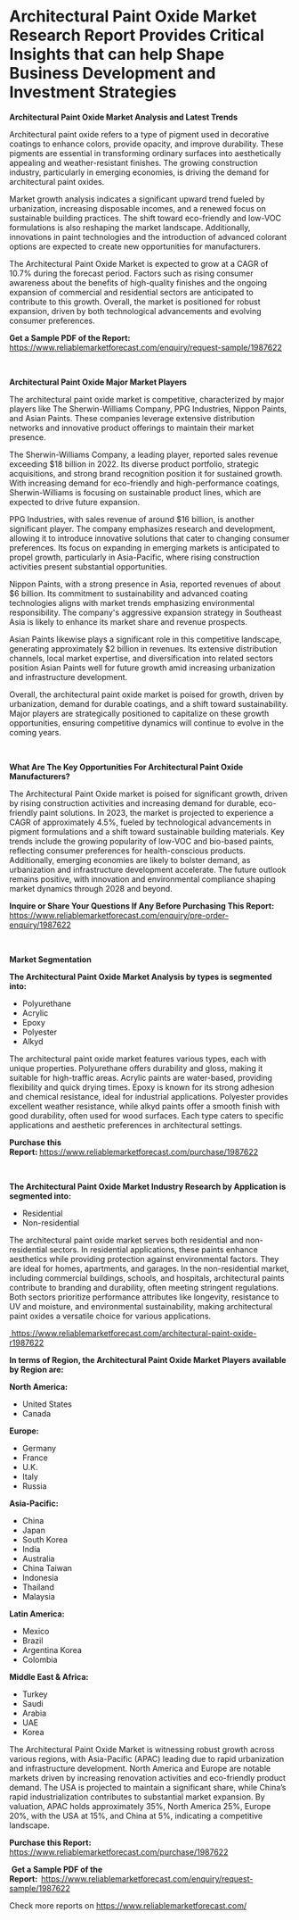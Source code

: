 <p><h1>Architectural Paint Oxide Market Research Report Provides Critical Insights that can help Shape Business Development and Investment Strategies</h1></p><p><strong>Architectural Paint Oxide Market Analysis and Latest Trends</strong></p>
<p><p>Architectural paint oxide refers to a type of pigment used in decorative coatings to enhance colors, provide opacity, and improve durability. These pigments are essential in transforming ordinary surfaces into aesthetically appealing and weather-resistant finishes. The growing construction industry, particularly in emerging economies, is driving the demand for architectural paint oxides. </p><p>Market growth analysis indicates a significant upward trend fueled by urbanization, increasing disposable incomes, and a renewed focus on sustainable building practices. The shift toward eco-friendly and low-VOC formulations is also reshaping the market landscape. Additionally, innovations in paint technologies and the introduction of advanced colorant options are expected to create new opportunities for manufacturers.</p><p>The Architectural Paint Oxide Market is expected to grow at a CAGR of 10.7% during the forecast period. Factors such as rising consumer awareness about the benefits of high-quality finishes and the ongoing expansion of commercial and residential sectors are anticipated to contribute to this growth. Overall, the market is positioned for robust expansion, driven by both technological advancements and evolving consumer preferences.</p></p>
<p><strong>Get a Sample PDF of the Report:&nbsp;</strong> <a href="https://www.reliablemarketforecast.com/enquiry/request-sample/1987622?utm_campaign=2140&utm_medium=2&utm_source=Github&utm_content=ia&utm_term=05022025&utm_id=architectural-paint-oxide">https://www.reliablemarketforecast.com/enquiry/request-sample/1987622</a></p>
<p>&nbsp;</p>
<p><strong>Architectural Paint Oxide Major Market Players</strong></p>
<p><p>The architectural paint oxide market is competitive, characterized by major players like The Sherwin-Williams Company, PPG Industries, Nippon Paints, and Asian Paints. These companies leverage extensive distribution networks and innovative product offerings to maintain their market presence.</p><p>The Sherwin-Williams Company, a leading player, reported sales revenue exceeding $18 billion in 2022. Its diverse product portfolio, strategic acquisitions, and strong brand recognition position it for sustained growth. With increasing demand for eco-friendly and high-performance coatings, Sherwin-Williams is focusing on sustainable product lines, which are expected to drive future expansion.</p><p>PPG Industries, with sales revenue of around $16 billion, is another significant player. The company emphasizes research and development, allowing it to introduce innovative solutions that cater to changing consumer preferences. Its focus on expanding in emerging markets is anticipated to propel growth, particularly in Asia-Pacific, where rising construction activities present substantial opportunities.</p><p>Nippon Paints, with a strong presence in Asia, reported revenues of about $6 billion. Its commitment to sustainability and advanced coating technologies aligns with market trends emphasizing environmental responsibility. The company's aggressive expansion strategy in Southeast Asia is likely to enhance its market share and revenue prospects.</p><p>Asian Paints likewise plays a significant role in this competitive landscape, generating approximately $2 billion in revenues. Its extensive distribution channels, local market expertise, and diversification into related sectors position Asian Paints well for future growth amid increasing urbanization and infrastructure development.</p><p>Overall, the architectural paint oxide market is poised for growth, driven by urbanization, demand for durable coatings, and a shift toward sustainability. Major players are strategically positioned to capitalize on these growth opportunities, ensuring competitive dynamics will continue to evolve in the coming years.</p></p>
<p>&nbsp;</p>
<p><strong>What Are The Key Opportunities For Architectural Paint Oxide Manufacturers?</strong></p>
<p><p>The Architectural Paint Oxide market is poised for significant growth, driven by rising construction activities and increasing demand for durable, eco-friendly paint solutions. In 2023, the market is projected to experience a CAGR of approximately 4.5%, fueled by technological advancements in pigment formulations and a shift toward sustainable building materials. Key trends include the growing popularity of low-VOC and bio-based paints, reflecting consumer preferences for health-conscious products. Additionally, emerging economies are likely to bolster demand, as urbanization and infrastructure development accelerate. The future outlook remains positive, with innovation and environmental compliance shaping market dynamics through 2028 and beyond.</p></p>
<p><strong>Inquire or Share Your Questions If Any Before Purchasing This Report:</strong> <a href="https://www.reliablemarketforecast.com/enquiry/pre-order-enquiry/1987622?utm_campaign=2140&utm_medium=2&utm_source=Github&utm_content=ia&utm_term=05022025&utm_id=architectural-paint-oxide">https://www.reliablemarketforecast.com/enquiry/pre-order-enquiry/1987622</a></p>
<p>&nbsp;</p>
<p><strong>Market Segmentation</strong></p>
<p><strong>The Architectural Paint Oxide Market Analysis by types is segmented into:</strong></p>
<p><ul><li>Polyurethane</li><li>Acrylic</li><li>Epoxy</li><li>Polyester</li><li>Alkyd</li></ul></p>
<p><p>The architectural paint oxide market features various types, each with unique properties. Polyurethane offers durability and gloss, making it suitable for high-traffic areas. Acrylic paints are water-based, providing flexibility and quick drying times. Epoxy is known for its strong adhesion and chemical resistance, ideal for industrial applications. Polyester provides excellent weather resistance, while alkyd paints offer a smooth finish with good durability, often used for wood surfaces. Each type caters to specific applications and aesthetic preferences in architectural settings.</p></p>
<p><strong>Purchase this Report:&nbsp;</strong><a href="https://www.reliablemarketforecast.com/purchase/1987622?utm_campaign=2140&utm_medium=2&utm_source=Github&utm_content=ia&utm_term=05022025&utm_id=architectural-paint-oxide">https://www.reliablemarketforecast.com/purchase/1987622</a></p>
<p>&nbsp;</p>
<p><strong>The Architectural Paint Oxide Market Industry Research by Application is segmented into:</strong></p>
<p><ul><li>Residential</li><li>Non-residential</li></ul></p>
<p><p>The architectural paint oxide market serves both residential and non-residential sectors. In residential applications, these paints enhance aesthetics while providing protection against environmental factors. They are ideal for homes, apartments, and garages. In the non-residential market, including commercial buildings, schools, and hospitals, architectural paints contribute to branding and durability, often meeting stringent regulations. Both sectors prioritize performance attributes like longevity, resistance to UV and moisture, and environmental sustainability, making architectural paint oxides a versatile choice for various applications.</p></p>
<p><a href="https://www.reliablemarketforecast.com/architectural-paint-oxide-r1987622?utm_campaign=2140&utm_medium=2&utm_source=Github&utm_content=ia&utm_term=05022025&utm_id=architectural-paint-oxide">&nbsp;https://www.reliablemarketforecast.com/architectural-paint-oxide-r1987622</a></p>
<p><strong>In terms of Region, the Architectural Paint Oxide Market Players available by Region are:</strong></p>
<p>
    <p> <strong> North America: </strong>
        <ul>
            <li>United States</li>
            <li>Canada</li>
        </ul>
        </p> 
    <p> <strong> Europe: </strong>
        <ul>
            <li>Germany</li>
            <li>France</li>
            <li>U.K.</li>
            <li>Italy</li>
            <li>Russia</li>
        </ul>
        </p> 
    <p> <strong> Asia-Pacific: </strong>
        <ul>
            <li>China</li>
            <li>Japan</li>
            <li>South Korea</li>
            <li>India</li>
            <li>Australia</li>
            <li>China Taiwan</li>
            <li>Indonesia</li>
            <li>Thailand</li>
            <li>Malaysia</li>
        </ul>
        </p> 
    <p> <strong> Latin America: </strong>
        <ul>
            <li>Mexico</li>
            <li>Brazil</li>
            <li>Argentina Korea</li>
            <li>Colombia</li>
        </ul>
        </p> 
    <p> <strong> Middle East & Africa: </strong>
        <ul>
            <li>Turkey</li>
            <li>Saudi</li>
            <li>Arabia</li>
            <li>UAE</li>
            <li>Korea</li>
        </ul>
    </p>
    </p>
<p><p>The Architectural Paint Oxide Market is witnessing robust growth across various regions, with Asia-Pacific (APAC) leading due to rapid urbanization and infrastructure development. North America and Europe are notable markets driven by increasing renovation activities and eco-friendly product demand. The USA is projected to maintain a significant share, while China’s rapid industrialization contributes to substantial market expansion. By valuation, APAC holds approximately 35%, North America 25%, Europe 20%, with the USA at 15%, and China at 5%, indicating a competitive landscape.</p></p>
<p><strong>Purchase this Report: </strong><a href="https://www.reliablemarketforecast.com/purchase/1987622?utm_campaign=2140&utm_medium=2&utm_source=Github&utm_content=ia&utm_term=05022025&utm_id=architectural-paint-oxide">https://www.reliablemarketforecast.com/purchase/1987622</a></p>
<p>&nbsp;<strong>Get a Sample PDF of the Report:&nbsp;&nbsp;</strong><a href="https://www.reliablemarketforecast.com/enquiry/request-sample/1987622?utm_campaign=2140&utm_medium=2&utm_source=Github&utm_content=ia&utm_term=05022025&utm_id=architectural-paint-oxide">https://www.reliablemarketforecast.com/enquiry/request-sample/1987622</a></p>
<p><strong></strong></p>
<p>Check more reports on <a href="https://www.reliablemarketforecast.com/?utm_campaign=2140&utm_medium=2&utm_source=Github&utm_content=ia&utm_term=05022025&utm_id=architectural-paint-oxide">https://www.reliablemarketforecast.com/</a></p>